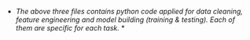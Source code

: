 * *The above three files contains python code applied for data cleaning, feature engineering and model building (training & testing). Each of them are specific for each task.* *
